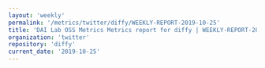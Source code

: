 ```yaml
---
layout: 'weekly'
permalink: '/metrics/twitter/diffy/WEEKLY-REPORT-2019-10-25'
title: 'DAI Lab OSS Metrics Metrics report for diffy | WEEKLY-REPORT-2019-10-25'
organization: 'twitter'
repository: 'diffy'
current_date: '2019-10-25'
---
```

